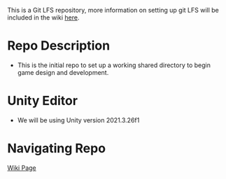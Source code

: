 This is a Git LFS repository, more information on setting up git LFS will be included in the wiki [here](https://github.com/berrios96sean/game_dev/wiki/Setting-up-git-lfs-(Large-File-Storage)). 

# Repo Description 

* This is the initial repo to set up a working shared directory to begin game design and development. 

# Unity Editor 

* We will be using Unity version 2021.3.26f1

# Navigating Repo 

[Wiki Page](https://github.com/berrios96sean/game_dev/wiki) 
